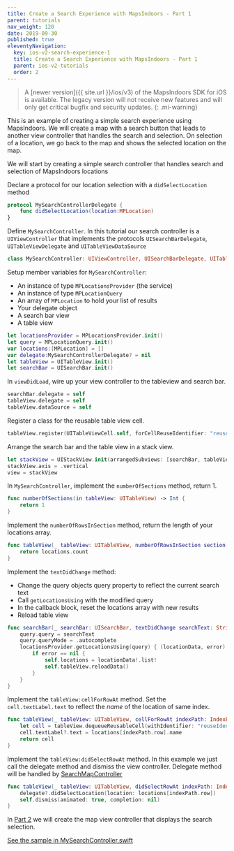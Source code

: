 ```yaml
---
title: Create a Search Experience with MapsIndoors - Part 1
parent: tutorials
nav_weight: 120
date: 2019-09-30
published: true
eleventyNavigation:
  key: ios-v2-search-experience-1
  title: Create a Search Experience with MapsIndoors - Part 1
  parent: ios-v2-tutorials
  order: 2
---
```


> A [newer version]({{ site.url }}/ios/v3) of the MapsIndoors SDK for iOS is available. The legacy version will not receive new features and will only get critical bugfix and security updates.
{: .mi-warning}

This is an example of creating a simple search experience using MapsIndoors. We will create a map with a search button that leads to another view controller that handles the search and selection. On selection of a location, we go back to the map and shows the selected location on the map.

We will start by creating a simple search controller that handles search and selection of MapsIndoors locations

Declare a protocol for our location selection with a `didSelectLocation` method

```swift
protocol MySearchControllerDelegate {
    func didSelectLocation(location:MPLocation)
}
```

Define `MySearchController`. In this tutorial our search controller is a `UIViewController` that implements the protocols `UISearchBarDelegate`, `UITableViewDelegate` and `UITableViewDataSource`

```swift
class MySearchController: UIViewController, UISearchBarDelegate, UITableViewDelegate, UITableViewDataSource {
```

Setup member variables for `MySearchController`:

* An instance of type `MPLocationsProvider` (the service)
* An instance of type `MPLocationQuery`
* An array of `MPLocation` to hold your list of results
* Your delegate object
* A search bar view
* A table view

```swift
let locationsProvider = MPLocationsProvider.init()
let query = MPLocationQuery.init()
var locations:[MPLocation] = []
var delegate:MySearchControllerDelegate? = nil
let tableView = UITableView.init()
let searchBar = UISearchBar.init()
```

In `viewDidLoad`, wire up your view controller to the tableview and search bar.

```swift
searchBar.delegate = self
tableView.delegate = self
tableView.dataSource = self
```

Register a class for the reusable table view cell.

```swift
tableView.register(UITableViewCell.self, forCellReuseIdentifier: "reuseIdentifier")
```

Arrange the search bar and the table view in a stack view.

```swift
let stackView = UIStackView.init(arrangedSubviews: [searchBar, tableView])
stackView.axis = .vertical
view = stackView
```

In `MySearchController`, implement the `numberOfSections` method, return 1.

```swift
func numberOfSections(in tableView: UITableView) -> Int {
    return 1
}
```

 Implement the `numberOfRowsInSection` method, return the length of your locations array.

```swift
func tableView(_ tableView: UITableView, numberOfRowsInSection section: Int) -> Int {
    return locations.count
}
```

Implement the `textDidChange` method:

* Change the query objects query property to reflect the current search text
* Call `getLocationsUsing` with the modified query
* In the callback block, reset the locations array with new results
* Reload table view

```swift
func searchBar(_ searchBar: UISearchBar, textDidChange searchText: String) {
    query.query = searchText
    query.queryMode = .autocomplete
    locationsProvider.getLocationsUsing(query) { (locationData, error) in
        if error == nil {
            self.locations = locationData!.list!
            self.tableView.reloadData()
        }
    }
}
```

Implement the `tableView:cellForRowAt` method. Set the `cell.textLabel.text` to reflect the *name* of the location of same index.

```swift
func tableView(_ tableView: UITableView, cellForRowAt indexPath: IndexPath) -> UITableViewCell {
    let cell = tableView.dequeueReusableCell(withIdentifier: "reuseIdentifier", for: indexPath)
    cell.textLabel?.text = locations[indexPath.row].name
    return cell
}
```

Implement the `tableView:didSelectRowAt` method. In this example we just call the delegate method and dismiss the view controller.
Delegate method will be handled by [SearchMapController](../searchmysearchcontroller)

```swift
func tableView(_ tableView: UITableView, didSelectRowAt indexPath: IndexPath) {
    delegate?.didSelectLocation(location: locations[indexPath.row])
    self.dismiss(animated: true, completion: nil)
}
```

In [Part 2](../searchmysearchcontroller) we will create the map view controller that displays the search selection.

[See the sample in MySearchController.swift](https://github.com/MapsIndoors/MapsIndoorsIOS/blob/master/Example/DemoSamples/Search/MySearchController.swift)
